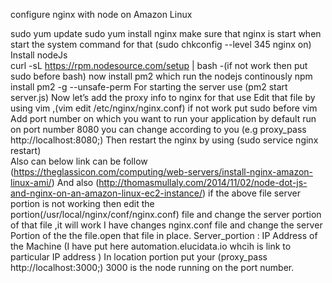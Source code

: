configure nginx with node on Amazon Linux

sudo yum update
sudo yum install nginx
make sure that nginx is start when start the system
command for that   (sudo chkconfig --level 345 nginx on)
Install nodeJs     
curl -sL https://rpm.nodesource.com/setup | bash -(if not work then put sudo before bash)
now install pm2 which run the nodejs continously
npm install pm2 -g --unsafe-perm
For starting the server use (pm2 start server.js)
Now let’s add the proxy info to nginx for that use 
Edit that file by using vim ,(vim edit /etc/nginx/nginx.conf) if not work put sudo before vim 
Add port number on which you want to run your application by default run on port number 8080 you can change according to you (e.g proxy_pass http://localhost:8080;)
Then restart the nginx by using (sudo service nginx restart)        
Also can below link can be follow (https://theglassicon.com/computing/web-servers/install-nginx-amazon-linux-ami/)
And also (http://thomasmullaly.com/2014/11/02/node-dot-js-and-nginx-on-an-amazon-linux-ec2-instance/)
if the above file server portion is not working then edit the portion(/usr/local/nginx/conf/nginx.conf) file and change the server portion of that file ,it will work
I have changes nginx.conf file and change the server Portion of the the file.open that file in place. 
Server_portion : IP Address of the Machine (I have put here automation.elucidata.io whcih is link to particular IP address )
In location portion put your (proxy_pass http://localhost:3000;) 3000 is the node running on the port number.
